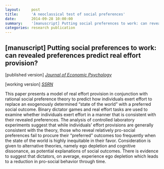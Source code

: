 ```yaml
---
layout:     post
title:      'A neoclassical test of social preferences'
date:       2014-09-28 10:00:00
summary:    '[manuscript] Putting social preferences to work: can revealed preferences predict real effort provision?'
categories: research publication
---
```


<h2>&#91;manuscript&#93; Putting social preferences to work: can revealed preferences predict real effort provision?</h2>

&#91;published version&#93; <em>[Journal of Economic Psychology](https://doi.org/10.1016/j.joep.2014.08.004)</em>

&#91;working version&#93; <em>[SSRN](https://papers.ssrn.com/abstract=2129294)</em>

This paper presents a model of real effort provision in conjunction with rational social preference theory to predict how individuals exert effort to replace an exogenously determined “state of the world” with a preferred social outcome. Binary dictator games and real effort tasks are used to examine whether individuals exert effort in a manner that is consistent with their revealed preferences. The analysis of controlled laboratory experiments suggest that while individuals’ effort provisions are generally consistent with the theory, those who reveal relatively pro-social preferences fail to procure their “preferred” outcomes too frequently when the state of the world is highly inequitable in their favor. Consideration is given to alternative theories, namely ego depletion and cognitive dissonance, as potential explanations of social outcomes. There is evidence to suggest that dictators, on average, experience ego depletion which leads to a reduction in pro-social behavior through time.
